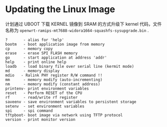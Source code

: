 
# Updating the Linux Image

计划通过 UBOOT 下载 KERNEL 镜像到 SRAM 的方式升级下 kernel 代码，文件名称为 `openwrt-ramips-mt7688-widora1664-squashfs-sysupgrade.bin` .

```
?       - alias for 'help'
bootm   - boot application image from memory
cp      - memory copy
erase   - erase SPI FLASH memory
go      - start application at address 'addr'
help    - print online help
loadb   - load binary file over serial line (kermit mode)
md      - memory display
mdio   - Ralink PHY register R/W command !!
mm      - memory modify (auto-incrementing)
nm      - memory modify (constant address)
printenv- print environment variables
reset   - Perform RESET of the CPU
rf      - read/write rf register
saveenv - save environment variables to persistent storage
setenv  - set environment variables
spi     - spi command
tftpboot- boot image via network using TFTP protocol
version - print monitor version
```
